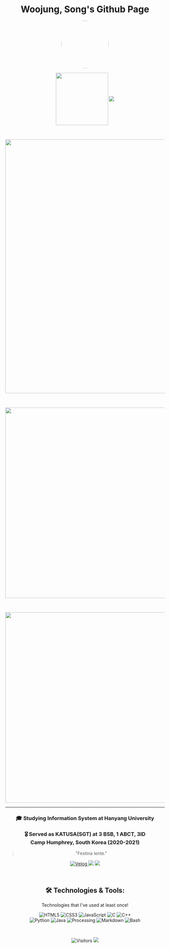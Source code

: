 <h1 align="center">Woojung, Song's Github Page</h1>
<p align="center">
  <img src="[(https://avatars.githubusercontent.com/u/105193807?s=96&v=4)" width="150" style="border-radius: 50%;">
</p>
<p align="center">
  <img align='center' src="https://github-readme-stats.vercel.app/api?username=opusdeisong&show_icons=true&theme=highcontrast" height="165">
  <img align='center' src="http://mazassumnida.wtf/api/v2/generate_badge?boj=opusdeisong">
</p>

<p>&nbsp;</p>
<p align="center">
  <img align='center' src="https://ghchart.rshah.org/98fb98/opusdeisong" width="800">
</p>
<p>&nbsp;</p>
<p align="center">
  <img src="https://github-readme-streak-stats.herokuapp.com?user=opusdeisong&theme=vue&hide_border=true&locale=en&date_format=M%20j%5B%2C%20Y%5D" width = "600">
</p>
<p>&nbsp;</p>
<p align="center">
  <img align='center' src="http://github-profile-summary-cards.vercel.app/api/cards/profile-details?username=opusdeisong&theme=github" width="600">
</p>

<div align="center">   
  <hr>
  <h3>🎓 Studying Information System at Hanyang University</h3>
  <h3>🎖️ Served as KATUSA(SGT) at 3 BSB, 1 ABCT, 3ID <br>
    Camp Humphrey, South Korea (2020-2021)</h3>
  <blockquote>
    "Festina lente."
  </blockquote>
  <p>
    <a href="https://velog.io/@qui_procedit" target="_blank">
  <img src="https://img.shields.io/badge/Velog-4FC08D?style=flat-square&logo=Vimeo&logoColor=white" alt="Velog">
  </a>
    <a href="https://www.linkedin.com/in/우정-송-047a36259/"><img src="https://img.shields.io/badge/LinkedIn-0077B5?style=flat-square&logo=linkedin&logoColor=white"></a>
    <a href="mailto:opusdeisong@gmail.com"><img src="https://img.shields.io/badge/Email-D14836?style=flat-square&logo=gmail&logoColor=white"></a>
  </p>
  <br>
  <h2>🛠️ Technologies & Tools:</h2>
  <p>Technologies that I've used at least once!</p>
  <img src="https://img.shields.io/badge/HTML5-E34F26?style=for-the-badge&logo=html5&logoColor=white" alt="HTML5" />
  <img src="https://img.shields.io/badge/CSS3-1572B6?style=for-the-badge&logo=css3&logoColor=white" alt="CSS3" />
  <img src="https://img.shields.io/badge/JavaScript-F7DF1E?style=for-the-badge&logo=javascript&logoColor=black" alt="JavaScript" />
  <img src="https://img.shields.io/badge/C-A8B9CC?style=for-the-badge&logo=c&logoColor=black" alt="C" />
  <img src="https://img.shields.io/badge/C%2B%2B-00599C?style=for-the-badge&logo=cplusplus&logoColor=white" alt="C++" /><br>
  <img src="https://img.shields.io/badge/Python-3776AB?style=for-the-badge&logo=python&logoColor=white" alt="Python" />
  <img src="https://img.shields.io/badge/Java-ED8B00?style=for-the-badge&logo=java&logoColor=white" alt="Java" />
  <img src="https://img.shields.io/badge/Processing-0096D6?style=for-the-badge&logo=processingfoundation&logoColor=white" alt="Processing" />
  <img src="https://img.shields.io/badge/Markdown-000000?style=for-the-badge&logo=markdown&logoColor=white" alt="Markdown" />
  <img src="https://img.shields.io/badge/Bash-4EAA25?style=for-the-badge&logo=gnu-bash&logoColor=white" alt="Bash" />


</div>
<p>&nbsp;</p>
<p align="center">
  <img src="https://komarev.com/ghpvc/?username=opusdeisong&color=blue&style=flat-square" alt="Visitors">
  <img src="https://hits.seeyoufarm.com/api/count/incr/badge.svg?url=https%3A%2F%2Fgithub.com%2Fopusdeisong&count_bg=%2379C83D&title_bg=%23555555&icon=&icon_color=%23E7E7E7&title=hits&edge_flat=false">
</p>
